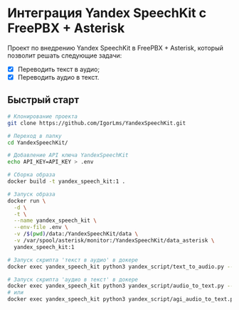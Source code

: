 # Интеграция Yandex SpeechKit с FreePBX + Asterisk

Проект по внедрению Yandex SpeechKit в FreePBX + Asterisk, который позволит решать следующие задачи:
- [x] Переводить текст в аудио;
- [x] Переводить аудио в текст.

## Быстрый старт
```bash
# Клонирование проекта
git clone https://github.com/IgorLms/YandexSpeechKit.git

# Переход в папку
cd YandexSpeechKit/

# Добавление API ключа YandexSpeechKit
echo API_KEY=API_KEY > .env

# Сборка образа
docker build -t yandex_speech_kit:1 .

# Запуск образа
docker run \
  -d \
  -t \
  --name yandex_speech_kit \
  --env-file .env \
  -v /$(pwd)/data:/YandexSpeechKit/data \
  -v /var/spool/asterisk/monitor:/YandexSpeechKit/data_asterisk \
  yandex_speech_kit:1

# Запуск скрипта 'текст в аудио' в докере
docker exec yandex_speech_kit python3 yandex_script/text_to_audio.py --export='название_файла' --text='текст_для_аудио'

# Запуск скрипта 'аудио в текст' в докере
docker exec yandex_speech_kit python3 yandex_script/audio_to_text.py --audio='путь_к_файлу_в_папке_/var/spool/asterisk/monitor'
# или
docker exec yandex_speech_kit python3 yandex_script/agi_audio_to_text.py 'путь_к_файлу_в_папке_/var/spool/asterisk/monitor'
```